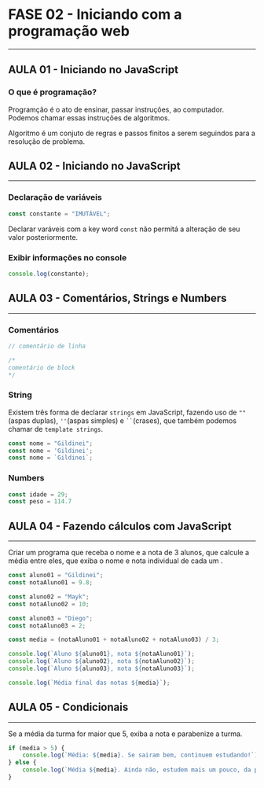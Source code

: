# FASE 02 - Iniciando com a programação web
---
## AULA 01 - Iniciando no JavaScript
### O que é programação?
Programção é o ato de ensinar, passar instruções, ao computador. Podemos chamar essas instruções de algoritmos.

Algoritmo é um conjuto de regras e passos finitos a serem seguindos para a resolução de problema.

## AULA 02 - Iniciando no JavaScript
---

### Declaração de variáveis

```js
const constante = "IMUTÁVEL";
```
Declarar varáveis com a key word `const` não permitá a alteração de seu valor posteriormente.

### Exibir informações no console
```js
console.log(constante);
```

## AULA 03 - Comentários, Strings e Numbers
---

### Comentários
```js
// comentário de linha
```
```js
/*
comentário de block
*/
```
### String
Existem três forma de declarar `strings` em JavaScript, fazendo uso de `""`(aspas duplas), `''`(aspas simples) e ` `` `(crases), que também podemos chamar de `template strings`.

```js
const nome = "Gildinei";
const nome = 'Gildinei';
const nome = `Gildinei`;
```
### Numbers
```js
const idade = 29;
const peso = 114.7
```

## AULA 04 - Fazendo cálculos com JavaScript
---
Criar um programa que receba o nome e a nota de 3 alunos, que calcule a média entre eles, que exiba o nome e nota individual de cada um .

```js
const aluno01 = "Gildinei";
const notaAluno01 = 9.8;

const aluno02 = "Mayk";
const notaAluno02 = 10;

const aluno03 = "Diego";
const notaAluno03 = 2;

const media = (notaAluno01 + notaAluno02 + notaAluno03) / 3;

console.log(`Aluno ${aluno01}, nota ${notaAluno01}`);
console.log(`Aluno ${aluno02}, nota ${notaAluno02}`);
console.log(`Aluno ${aluno03}, nota ${notaAluno03}`);

console.log(`Média final das notas ${media}`);
```

## AULA 05 - Condicionais
---
Se a média da turma for maior que 5, exiba a nota e parabenize a turma.
```js
if (media > 5) {
    console.log(`Média: ${media}. Se sairam bem, continuem estudando!`);
} else {
    console.log(`Média ${media}. Ainda não, estudem mais um pouco, da pra melhorar.`);
}
```
